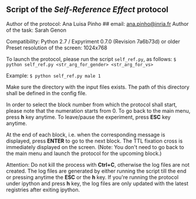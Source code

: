 ## Script of the *Self-Reference Effect* protocol 

Author of the protocol: Ana Luisa Pinho ## email: ana.pinho@inria.fr
Author of the task: Sarah Genon

Compatibility: Python 2.7 / Expyriment 0.7.0 (Revision 7a6b73d) or older
Preset resolution of the screen: 1024x768

To launch the protocol, please run the script `self_ref.py`, as follows: 
`$ python self_ref.py <str_arg_for_gender> <str_arg_for_vs>`

Example:
`$ python self_ref.py male 1`

Make sure the directory with the input files exists. The path of this directory shall be defined in the config file.

In order to select the block number from which the protocol shall start, please note that the numeration starts from 0.
To go back to the main menu, press __h__ key anytime. To leave/pause the experiment, press __ESC__ key anytime.

At the end of each block, i.e. when the corresponding message is displayed, press __ENTER__ to go to the next block. The TTL fixation cross is immediately displayed on the screen. (Note: You don't need to go back to the main menu and launch the protocol for the upcoming block.)

Attention: Do not kill the process with __Ctrl+C__, otherwise the log files are not created. The log files are generated by either running the script till the end or pressing anytime the __ESC__ or the __h__ key. If you're running the protocol under ipython and press __h__ key, the log files are only updated with the latest registries after exiting ipython.
